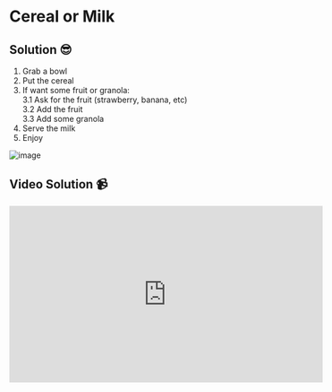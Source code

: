 # Cereal or Milk

## Solution 😎

1. Grab a bowl
2. Put the cereal
3. If want some fruit or granola: <br>
   3.1 Ask for the fruit (strawberry, banana, etc) <br>
   3.2 Add the fruit <br>
   3.3 Add some granola <br>
4. Serve the milk
5. Enjoy

![image](https://user-images.githubusercontent.com/29307118/203092369-31682bfa-08a6-4562-9fa7-52478dad9fc7.png)

## Video Solution 📹

<iframe width="560" height="315" src="https://www.youtube.com/embed/Dr_MqMXU-rI" title="YouTube video player" frameborder="0" allow="accelerometer; autoplay; clipboard-write; encrypted-media; gyroscope; picture-in-picture; web-share" allowfullscreen></iframe>
